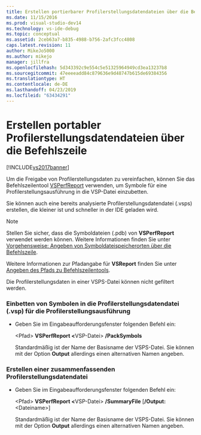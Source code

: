 ```yaml
---
title: Erstellen portierbarer Profilerstellungsdatendateien über die Befehlszeile | Microsoft-Dokumentation
ms.date: 11/15/2016
ms.prod: visual-studio-dev14
ms.technology: vs-ide-debug
ms.topic: conceptual
ms.assetid: 2ceb63a7-b835-4988-b756-2afc3fcc4808
caps.latest.revision: 11
author: MikeJo5000
ms.author: mikejo
manager: jillfra
ms.openlocfilehash: 5d343392c9e554c5e51325964949cd3ea13237b8
ms.sourcegitcommit: 47eeeeadd84c879636e9d48747b615de69384356
ms.translationtype: HT
ms.contentlocale: de-DE
ms.lasthandoff: 04/23/2019
ms.locfileid: "63434291"
---
```

# <a name="creating-portable-profiling-data-files-from-the-command-line"></a>Erstellen portabler Profilerstellungsdatendateien über die Befehlszeile
[!INCLUDE[vs2017banner](../includes/vs2017banner.md)]

Um die Freigabe von Profilerstellungsdaten zu vereinfachen, können Sie das Befehlszeilentool [VSPerfReport](../profiling/vsperfreport.md) verwenden, um Symbole für eine Profilerstellungsausführung in die VSP-Datei einzubetten.  
  
 Sie können auch eine bereits analysierte Profilerstellungsdatendatei (.vsps) erstellen, die kleiner ist und schneller in der IDE geladen wird.  
  
> [!NOTE]
> Stellen Sie sicher, dass die Symboldateien (.pdb) von **VSPerfReport** verwendet werden können. Weitere Informationen finden Sie unter [Vorgehensweise: Angeben von Symboldateispeicherorten über die Befehlszeile](../profiling/how-to-specify-symbol-file-locations-from-the-command-line.md).  
>   
> Weitere Informationen zur Pfadangabe für **VSReport** finden Sie unter [Angeben des Pfads zu Befehlszeilentools](../profiling/specifying-the-path-to-profiling-tools-command-line-tools.md).  
>   
> Die Profilerstellungsdaten in einer VSPS-Datei können nicht gefiltert werden.  
  
### <a name="to-embed-the-symbols-for-a-profiling-run-into-a-profiling-data-vsp-file"></a>Einbetten von Symbolen in die Profilerstellungsdatendatei (.vsp) für die Profilerstellungsausführung  
  
- Geben Sie im Eingabeaufforderungsfenster folgenden Befehl ein:  
  
   \<Pfad> <strong>VSPerfReport \<</strong>VSP-Datei> **/PackSymbols**  
  
   Standardmäßig ist der Name der Basisname der VSPS-Datei. Sie können mit der Option **Output** allerdings einen alternativen Namen angeben.  
  
### <a name="to-create-a-summary-profiling-data-file"></a>Erstellen einer zusammenfassenden Profilerstellungsdatendatei  
  
- Geben Sie im Eingabeaufforderungsfenster folgenden Befehl ein:  
  
   \<Pfad> <strong>VSPerfReport \<</strong>VSP-Datei> **/SummaryFile** [**/Output:**\<Dateiname>]  
  
   Standardmäßig ist der Name der Basisname der VSPS-Datei. Sie können mit der Option **Output** allerdings einen alternativen Namen angeben.
